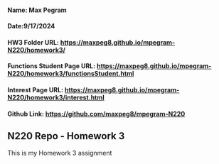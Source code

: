 #### Name: Max Pegram

#### Date:9/17/2024

#### HW3 Folder URL: https://maxpeg8.github.io/mpegram-N220/homework3/

#### Functions Student Page URL: https://maxpeg8.github.io/mpegram-N220/homework3/functionsStudent.html

#### Interest Page URL: https://maxpeg8.github.io/mpegram-N220/homework3/interest.html

#### Github Link: https://github.com/maxpeg8/mpegram-N220

## N220 Repo - Homework 3

This is my Homework 3 assignment
